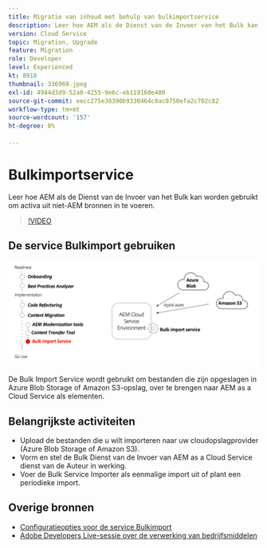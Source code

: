 ```yaml
---
title: Migratie van inhoud met behulp van bulkimportservice
description: Leer hoe AEM als de Dienst van de Invoer van het Bulk kan worden gebruikt om activa uit niet-AEM bronnen in te voeren.
version: Cloud Service
topic: Migration, Upgrade
feature: Migration
role: Developer
level: Experienced
kt: 8918
thumbnail: 336969.jpeg
exl-id: 4944d3d9-52a0-4255-9e6c-eb119160e400
source-git-commit: eecc275e38390b9330464c8ac0750efa2c702c82
workflow-type: tm+mt
source-wordcount: '157'
ht-degree: 0%

---
```


# Bulkimportservice

Leer hoe AEM als de Dienst van de Invoer van het Bulk kan worden gebruikt om activa uit niet-AEM bronnen in te voeren.

>[!VIDEO](https://video.tv.adobe.com/v/336969?quality=12&learn=on)

## De service Bulkimport gebruiken

![Levenscyclus van service voor bulkimport](../assets/bulk-import-service.png)

De Bulk Import Service wordt gebruikt om bestanden die zijn opgeslagen in Azure Blob Storage of Amazon S3-opslag, over te brengen naar AEM as a Cloud Service als elementen.

## Belangrijkste activiteiten

+ Upload de bestanden die u wilt importeren naar uw cloudopslagprovider (Azure Blob Storage of Amazon S3).
+ Vorm en stel de Bulk Dienst van de Invoer van AEM as a Cloud Service dienst van de Auteur in werking.
+ Voer de Bulk Service Importer als eenmalige import uit of plant een periodieke import.

## Overige bronnen

+ [Configuratieopties voor de service Bulkimport](https://experienceleague.adobe.com/docs/experience-manager-cloud-service/content/assets/manage/add-assets.html#configure-bulk-ingestor-tool)
+ [Adobe Developers Live-sessie over de verwerking van bedrijfsmiddelen](https://experienceleague.adobe.com/docs/adobe-developers-live-events/events/2021/feb2021/asset-bulk-ingestion.html)

